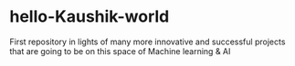 # hello-Kaushik-world
First repository in lights of many more innovative and successful projects that are going to be on this space of Machine learning &amp; AI
